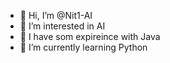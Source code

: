 - 👋 Hi, I’m @Nit1-AI
- 👀 I’m interested in AI
- 👀 I have som expireince with Java 
- 🌱 I’m currently learning Python
